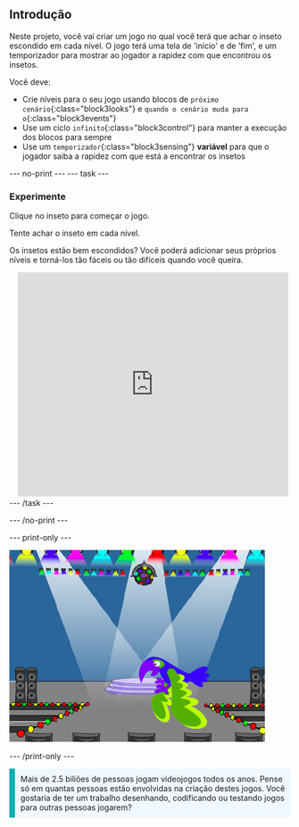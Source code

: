 ## Introdução

Neste projeto, você vai criar um jogo no qual você terá que achar o inseto escondido em cada nível. O jogo terá uma tela de 'início' e de 'fim', e um temporizador para mostrar ao jogador a rapidez com que encontrou os insetos.

Você deve:
+ Crie níveis para o seu jogo usando blocos de `próximo cenário`{:class="block3looks"} e `quando o cenário muda para o`{:class="block3events"}
+ Use um ciclo `infinito`{:class="block3control"} para manter a execução dos blocos para sempre
+ Use um `temporizador`{:class="block3sensing"} **variável** para que o jogador saiba a rapidez com que está a encontrar os insetos

--- no-print --- --- task ---
### Experimente
<div style="display: flex; flex-wrap: wrap">
<div style="flex-basis: 200px; flex-grow: 1">  
Clique no inseto para começar o jogo.

Tente achar o inseto em cada nível.

Os insetos estão bem escondidos? Você poderá adicionar seus próprios níveis e torná-los tão fáceis ou tão difíceis quando você queira.

</div>
<div class="scratch-preview" style="margin-left: 15px;">
  <iframe allowtransparency="true" width="485" height="402" src="https://scratch.mit.edu/projects/embed/601522324/?autostart=false" frameborder="0"></iframe>
</div>
</div>
--- /task ---

--- /no-print ---

--- print-only ---

![O projeto concluído.](images/showcase_static.png)

--- /print-only ---

<p style="border-left: solid; border-width:10px; border-color: #0faeb0; background-color: aliceblue; padding: 10px;">
Mais de 2.5 biliões de pessoas jogam videojogos todos os anos. Pense só em quantas pessoas estão envolvidas na criação destes jogos. Você gostaria de ter um trabalho desenhando, codificando ou testando jogos para outras pessoas jogarem? 
</p>
